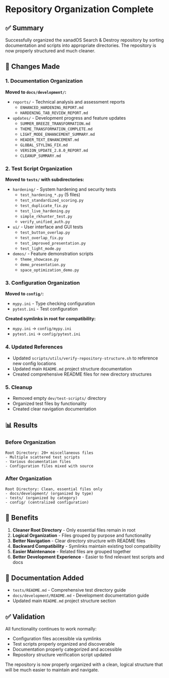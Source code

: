 # Repository Organization Complete

## ✅ Summary

Successfully organized the xanadOS Search & Destroy repository by sorting documentation and scripts into appropriate directories. The repository is now properly structured and much cleaner.

## 📁 Changes Made

### 1. Documentation Organization

**Moved to `docs/development/`:**
- `reports/` - Technical analysis and assessment reports
  - `ENHANCED_HARDENING_REPORT.md`
  - `HARDENING_TAB_REVIEW_REPORT.md`
- `updates/` - Development progress and feature updates
  - `SUMMER_BREEZE_TRANSFORMATION.md`
  - `THEME_TRANSFORMATION_COMPLETE.md`
  - `LIGHT_MODE_ENHANCEMENT_SUMMARY.md`
  - `HEADER_TEXT_ENHANCEMENT.md`
  - `GLOBAL_STYLING_FIX.md`
  - `VERSION_UPDATE_2.8.0_REPORT.md`
  - `CLEANUP_SUMMARY.md`

### 2. Test Script Organization

**Moved to `tests/` with subdirectories:**
- `hardening/` - System hardening and security tests
  - `test_hardening_*.py` (5 files)
  - `test_standardized_scoring.py`
  - `test_duplicate_fix.py`
  - `test_live_hardening.py`
  - `simple_rkhunter_test.py`
  - `verify_unified_auth.py`
- `ui/` - User interface and GUI tests
  - `test_button_overlap.py`
  - `test_overlap_fix.py`
  - `test_improved_presentation.py`
  - `test_light_mode.py`
- `demos/` - Feature demonstration scripts
  - `theme_showcase.py`
  - `demo_presentation.py`
  - `space_optimization_demo.py`

### 3. Configuration Organization

**Moved to `config/`:**
- `mypy.ini` - Type checking configuration
- `pytest.ini` - Test configuration

**Created symlinks in root for compatibility:**
- `mypy.ini` → `config/mypy.ini`
- `pytest.ini` → `config/pytest.ini`

### 4. Updated References

- Updated `scripts/utils/verify-repository-structure.sh` to reference new config locations
- Updated main `README.md` project structure documentation
- Created comprehensive README files for new directory structures

### 5. Cleanup

- Removed empty `dev/test-scripts/` directory
- Organized test files by functionality
- Created clear navigation documentation

## 📊 Results

### Before Organization
```
Root Directory: 20+ miscellaneous files
- Multiple scattered test scripts
- Various documentation files
- Configuration files mixed with source
```

### After Organization
```
Root Directory: Clean, essential files only
- docs/development/ (organized by type)
- tests/ (organized by category)  
- config/ (centralized configuration)
```

## 🎯 Benefits

1. **Cleaner Root Directory** - Only essential files remain in root
2. **Logical Organization** - Files grouped by purpose and functionality
3. **Better Navigation** - Clear directory structure with README files
4. **Backward Compatibility** - Symlinks maintain existing tool compatibility
5. **Easier Maintenance** - Related files are grouped together
6. **Better Development Experience** - Easier to find relevant test scripts and docs

## 📝 Documentation Added

- `tests/README.md` - Comprehensive test directory guide
- `docs/development/README.md` - Development documentation guide
- Updated main `README.md` project structure section

## ✅ Validation

All functionality continues to work normally:
- Configuration files accessible via symlinks
- Test scripts properly organized and discoverable
- Documentation properly categorized and accessible
- Repository structure verification script updated

The repository is now properly organized with a clean, logical structure that will be much easier to maintain and navigate.
